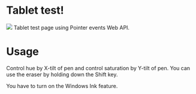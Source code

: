 # Tablet test!
<img src="https://user-images.githubusercontent.com/59643061/86510868-c28cc580-be2e-11ea-88ca-e48371c27259.PNG">
Tablet test page using Pointer events Web API.

# Usage
Control hue by X-tilt of pen and control saturation by Y-tilt of pen.
You can use the eraser by holding down the Shift key.

You have to turn on the Windows Ink feature.